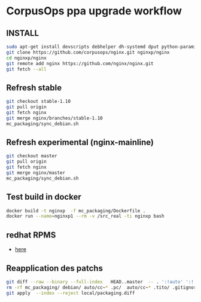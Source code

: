 # CorpusOps ppa upgrade workflow
## INSTALL
```sh
sudo apt-get install devscripts debhelper dh-systemd dput python-paramiko python-scp/xenial python3-paramiko python3-scp
git clone https://github.com/corpusops/nginx.git nginxp/nginx
cd nginxp/nginx
git remote add nginx https://github.com/nginx/nginx.git
git fetch --all
```

## Refresh stable
```sh
git checkout stable-1.10
git pull origin
git fetch nginx
git merge nginx/branches/stable-1.10
mc_packaging/sync_debian.sh
```

## Refresh experimental (nginx-mainline)
```sh
git checkout master
git pull origin
git fetch nginx
git merge nginx/master
mc_packaging/sync_debian.sh
```

## Test build in docker
```sh
docker build -t nginxp  -f mc_packaging/Dockerfile .
docker run --name=nginxp1 --rm -v /src_real -ti nginxp bash
```

## redhat RPMS
- [here](https://github.com/corpusops/nginx/releases/tag/redhat)


## Reapplication des patchs

```sh
git diff --raw --binary --full-index   HEAD..master  -- . ':!auto' ':!.hgtags' ':!conf' ':!contrib' ':!src' ':!misc' ':!docs' >local/packaging.diff
rm -rf mc_packaging/ debian/ auto/cc~* .pc/  auto/cc~* .tito/ .gitignore  nginx.spec auto/cc~*
git apply  --index --reject local/packaging.diff
```
